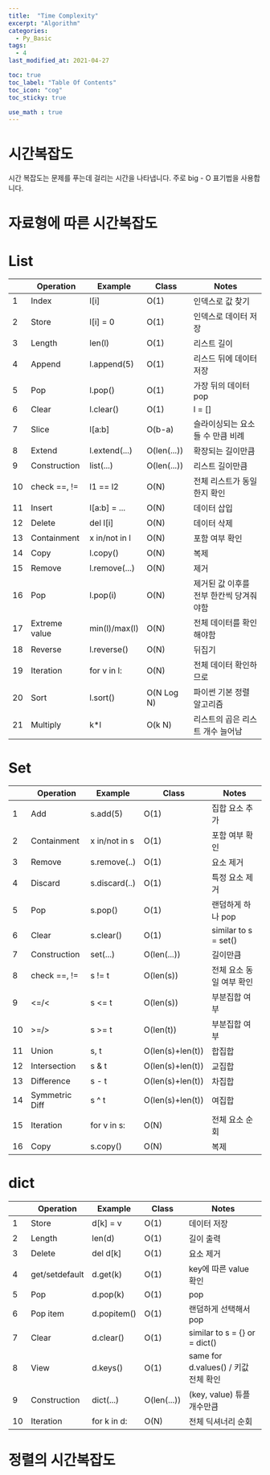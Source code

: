 ```yaml
---
title:  "Time Complexity"
excerpt: "Algorithm"
categories:
  - Py_Basic
tags:
  - 4
last_modified_at: 2021-04-27

toc: true
toc_label: "Table Of Contents"
toc_icon: "cog"
toc_sticky: true

use_math : true
---
```




# 시간복잡도

시간 복잡도는 문제를 푸는데 걸리는 시간을 나타냅니다. 주로 big - O 표기법을 사용합니다. 

# 자료형에 따른 시간복잡도

# List 

|      | Operation     | Example       | Class       | Notes                                   |
| ---- | ------------- | ------------- | ----------- | --------------------------------------- |
| 1    | Index         | l[i]          | O(1)        | 인덱스로 값 찾기                        |
| 2    | Store         | l[i] = 0      | O(1)        | 인덱스로 데이터 저장                    |
| 3    | Length        | len(l)        | O(1)        | 리스트 길이                             |
| 4    | Append        | l.append(5)   | O(1)        | 리스드 뒤에 데이터 저장                 |
| 5    | Pop           | l.pop()       | O(1)        | 가장 뒤의 데이터 pop                    |
| 6    | Clear         | l.clear()     | O(1)        | l = []                                  |
| 7    | Slice         | l[a:b]        | O(b-a)      | 슬라이싱되는 요소들 수 만큼 비례        |
| 8    | Extend        | l.extend(...) | O(len(...)) | 확장되는 길이만큼                       |
| 9    | Construction  | list(...)     | O(len(...)) | 리스트 길이만큼                         |
| 10   | check ==, !=  | l1 == l2      | O(N)        | 전체 리스트가 동일한지 확인             |
| 11   | Insert        | l[a:b] = ...  | O(N)        | 데이터 삽입                             |
| 12   | Delete        | del l[i]      | O(N)        | 데이터 삭제                             |
| 13   | Containment   | x in/not in l | O(N)        | 포함 여부 확인                          |
| 14   | Copy          | l.copy()      | O(N)        | 복제                                    |
| 15   | Remove        | l.remove(...) | O(N)        | 제거                                    |
| 16   | Pop           | l.pop(i)      | O(N)        | 제거된 값 이후를 전부 한칸씩 당겨줘야함 |
| 17   | Extreme value | min(l)/max(l) | O(N)        | 전체 데이터를 확인해야함                |
| 18   | Reverse       | l.reverse()   | O(N)        | 뒤집기                                  |
| 19   | Iteration     | for v in l:   | O(N)        | 전체 데이터 확인하므로                  |
| 20   | Sort          | l.sort()      | O(N Log N)  | 파이썬 기본 정렬 알고리즘               |
| 21   | Multiply      | k*l           | O(k N)      | 리스트의 곱은 리스트 개수 늘어남        |



# Set

|      | Operation      | Example       | Class            | Notes                    |
| ---- | -------------- | ------------- | ---------------- | ------------------------ |
| 1    | Add            | s.add(5)      | O(1)             | 집합 요소 추가           |
| 2    | Containment    | x in/not in s | O(1)             | 포함 여부 확인           |
| 3    | Remove         | s.remove(..)  | O(1)             | 요소 제거                |
| 4    | Discard        | s.discard(..) | O(1)             | 특정 요소 제거           |
| 5    | Pop            | s.pop()       | O(1)             | 랜덤하게 하나 pop        |
| 6    | Clear          | s.clear()     | O(1)             | similar to s = set()     |
| 7    | Construction   | set(...)      | O(len(...))      | 길이만큼                 |
| 8    | check ==, !=   | s != t        | O(len(s))        | 전체 요소 동일 여부 확인 |
| 9    | <=/<           | s <= t        | O(len(s))        | 부분집합 여부            |
| 10   | >=/>           | s >= t        | O(len(t))        | 부분집합 여부            |
| 11   | Union          | s, t          | O(len(s)+len(t)) | 합집합                   |
| 12   | Intersection   | s & t         | O(len(s)+len(t)) | 교집합                   |
| 13   | Difference     | s - t         | O(len(s)+len(t)) | 차집합                   |
| 14   | Symmetric Diff | s ^ t         | O(len(s)+len(t)) | 여집합                   |
| 15   | Iteration      | for v in s:   | O(N)             | 전체 요소 순회           |
| 16   | Copy           | s.copy()      | O(N)             | 복제                     |

###  

# dict

|      | Operation      | Example     | Class       | Notes                                |
| ---- | -------------- | ----------- | ----------- | ------------------------------------ |
| 1    | Store          | d[k] = v    | O(1)        | 데이터 저장                          |
| 2    | Length         | len(d)      | O(1)        | 길이 출력                            |
| 3    | Delete         | del d[k]    | O(1)        | 요소 제거                            |
| 4    | get/setdefault | d.get(k)    | O(1)        | key에 따른 value 확인                |
| 5    | Pop            | d.pop(k)    | O(1)        | pop                                  |
| 6    | Pop item       | d.popitem() | O(1)        | 랜덤하게 선택해서 pop                |
| 7    | Clear          | d.clear()   | O(1)        | similar to s = {} or = dict()        |
| 8    | View           | d.keys()    | O(1)        | same for d.values() / 키값 전체 확인 |
| 9    | Construction   | dict(...)   | O(len(...)) | (key, value) 튜플 개수만큼           |
| 10   | Iteration      | for k in d: | O(N)        | 전체 딕셔너리 순회                   |



# 정렬의 시간복잡도 